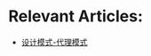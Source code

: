 # Relevant Articles:
- [设计模式-代理模式](https://yuangaopeng.com/2019/08/22/%E8%AE%BE%E8%AE%A1%E6%A8%A1%E5%BC%8F-%E4%BB%A3%E7%90%86%E6%A8%A1%E5%BC%8F/)